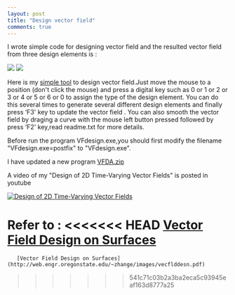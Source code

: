 ```yaml
---
layout: post
title: "Design vector field"
comments: true
---
```


I wrote simple code for designing vector field and the resulted vector field from three design elements is :


![](http://hwdong.com/VF/singularity2.jpg) ![](http://hwdong.com/VF/vf2.jpg)

<!--more-->

Here is my [simple tool](http://hwdong.com/VF/VFtool.7z) to design vector field.Just move the mouse to a position (don't click the mouse) and press a digital key such as 0 or  1 or 2 or 3 or 4 or 5 or 6 or 0 to assign the type of the design element. You can do this several times to generate several different design elements  and finally press ‘F3' key to update the vector field .  You can also smooth the vector field by draging a curve with the mouse left button pressed followed by press ‘F2' key,read readme.txt for more details.

Before run the program VFdesign.exe,you should first modify the filename "VFdesign.exe=postfix" to "VFdesign.exe".

I have updated a new program [VFDA.zip](http://hwdong.com/VF/VFDA.zip)

A video of my "Design of 2D Time-Varying Vector Fields" is posted in youtube 

[![Design of 2D Time-Varying Vector Fields](http://img.youtube.com/vi/SPrL7mk_FRA/0.jpg)](https://www.youtube.com/watch?v=SPrL7mk_FRA)

Refer to :
<<<<<<< HEAD
       [Vector Field Design on Surfaces](http://web.engr.oregonstate.edu/~zhange/images/vecflddesn.pdf)
=======
       [Vector Field Design on Surfaces](http://web.engr.oregonstate.edu/~zhange/images/vecflddesn.pdf)
>>>>>>> 541c71c03b2a3ba2eca5c93945eaf163d8777a25
